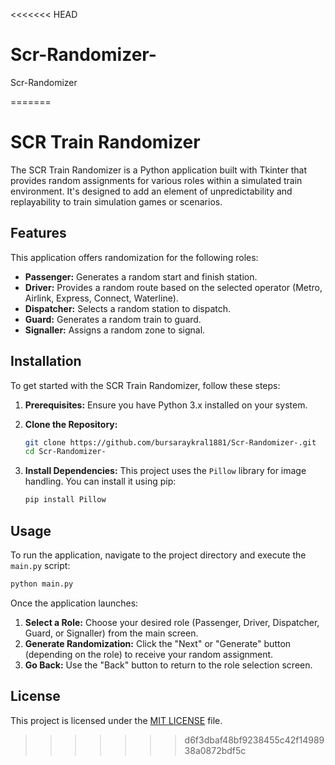<<<<<<< HEAD
# Scr-Randomizer-

Scr-Randomizer





=======
# SCR Train Randomizer

The SCR Train Randomizer is a Python application built with Tkinter that provides random assignments for various roles within a simulated train environment. It's designed to add an element of unpredictability and replayability to train simulation games or scenarios.

## Features

This application offers randomization for the following roles:

*   **Passenger:** Generates a random start and finish station.
*   **Driver:** Provides a random route based on the selected operator (Metro, Airlink, Express, Connect, Waterline).
*   **Dispatcher:** Selects a random station to dispatch.
*   **Guard:** Generates a random train to guard.
*   **Signaller:** Assigns a random zone to signal.

## Installation

To get started with the SCR Train Randomizer, follow these steps:

1.  **Prerequisites:** Ensure you have Python 3.x installed on your system.

2.  **Clone the Repository:**
    ```bash
    git clone https://github.com/bursaraykral1881/Scr-Randomizer-.git
    cd Scr-Randomizer-
    ```

3.  **Install Dependencies:**
    This project uses the `Pillow` library for image handling. You can install it using pip:
    ```bash
    pip install Pillow
    ```

## Usage

To run the application, navigate to the project directory and execute the `main.py` script:

```bash
python main.py
```

Once the application launches:

1.  **Select a Role:** Choose your desired role (Passenger, Driver, Dispatcher, Guard, or Signaller) from the main screen.
2.  **Generate Randomization:** Click the "Next" or "Generate" button (depending on the role) to receive your random assignment.
3.  **Go Back:** Use the "Back" button to return to the role selection screen.



## License

This project is licensed under the [MIT LICENSE](https://github.com/bursaraykral1881/Scr-Randomizer-/blob/main/LICENSE) file.
>>>>>>> d6f3dbaf48bf9238455c42f1498938a0872bdf5c
